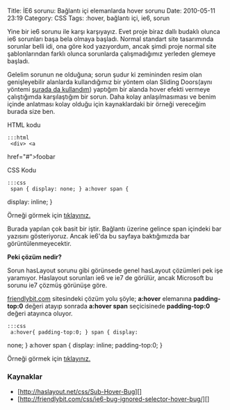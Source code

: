 Title: İE6 sorunu: Bağlantı içi elemanlarda hover sorunu
Date: 2010-05-11 23:19
Category: CSS
Tags: :hover, bağlantı içi, ie6, sorun

Yine bir ie6 sorunu ile karşı karşıyayız. Evet proje biraz dallı budaklı
olunca ie6 sorunları başa bela olmaya başladı. Normal standart site
tasarımında sorunlar belli idi, ona göre kod yazıyordum, ancak şimdi
proje normal site şablonlarından farklı olunca sorunlarda çalışmadığımız
yerleden glemeye başladı.

Gelelim sorunun ne olduğuna; sorun şudur ki zemininden resim olan
genişleyebilir alanlarda kullandığımız bir yöntem olan Sliding
Doors(aynı yöntemi [şurada da kullandım][]) yaptığım bir alanda hover
efekti vermeye çalıştığımda karşılaştığım bir sorun. Daha kolay
anlaşılmasıması ve benim içinde anlatması kolay olduğu için
kaynaklardaki bir örneği vereceğim burada size ben.

HTML kodu

	:::html
	 <div> <a
href="#">foo<span>bar</span></a> </div> 

CSS Kodu

	:::css
	 span { display: none; } a:hover span {
display: inline; } 

Örneği görmek için [tıklayınız.][]

Burada yapılan çok basit bir iştir. Bağlantı üzerine gelince span
içindeki bar yazısını gösteriyoruz. Ancak ie6'da bu sayfaya baktığımızda
bar görüntülenmeyecektir. 

**Peki çözüm nedir?**

Sorun hasLayout sorunu gibi görünsede genel hasLayout çözümleri pek işe
yaramıyor. Haslayout sorunları ie6 ve ie7 de görülür, ancak Microsoft bu
sorunu ie7 çözmüş görünüşe göre.

[friendlybit.com][] sitesindeki çözüm yolu şöyle; **a:hover** elemanına
**padding-top:0** değeri atayıp sonrada **a:hover span** seçicisinede
**padding-top:0** değeri atayınca oluyor.

	:::css
	 a:hover{ padding-top:0; } span { display:
none; } a:hover span { display: inline; padding-top:0; } 

Örneği görmek için [tıklayınız.][1]

### Kaynaklar

-   [http://haslayout.net/css/Sub-Hover-Bug][]
-   [http://friendlybit.com/css/ie6-bug-ignored-selector-hover-bug/][]

</p>

  [şurada da kullandım]: http://www.fatihhayrioglu.com/css-ile-sekmelitab-menu-yapimi/
    "şurada da kullandım"
  [tıklayınız.]: http://fatihhayrioglu.com/dokumanlar/sub_hover/ie_sub_hover.html
  [friendlybit.com]: http://friendlybit.com "friendlybit.com"
  [1]: http://fatihhayrioglu.com/dokumanlar/sub_hover/ie_sub_hover_coz.html
  [http://haslayout.net/css/Sub-Hover-Bug]: http://haslayout.net/css/Sub-Hover-Bug
    "http://haslayout.net/css/Sub-Hover-Bug"
  [http://friendlybit.com/css/ie6-bug-ignored-selector-hover-bug/]: http://friendlybit.com/css/ie6-bug-ignored-selector-hover-bug/
    "http://friendlybit.com/css/ie6-bug-ignored-selector-hover-bug/"
